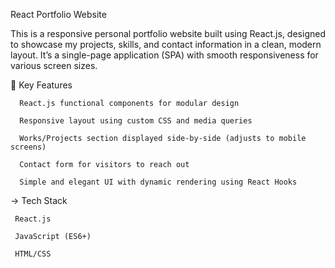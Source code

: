 React Portfolio Website

This is a responsive personal portfolio website built using React.js, designed to showcase my projects, skills, and contact information in a clean, modern layout. It’s a single-page application (SPA) with smooth responsiveness for various screen sizes.

🔹 Key Features
      
      React.js functional components for modular design

      Responsive layout using custom CSS and media queries

      Works/Projects section displayed side-by-side (adjusts to mobile screens)

      Contact form for visitors to reach out

      Simple and elegant UI with dynamic rendering using React Hooks

-> Tech Stack
     
     React.js

     JavaScript (ES6+)

     HTML/CSS
